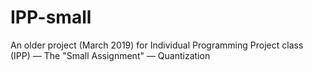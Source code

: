 # IPP-small
An older project (March 2019) for Individual Programming Project class (IPP) — The "Small Assignment" — Quantization
